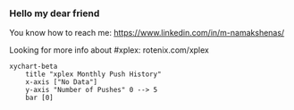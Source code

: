 ### Hello my dear friend
You know how to reach me: https://www.linkedin.com/in/m-namakshenas/

Looking for more info about #xplex: rotenix.com/xplex




<!-- XPLEX-PUSH-HISTORY-START -->
```mermaid
xychart-beta
    title "xplex Monthly Push History"
    x-axis ["No Data"]
    y-axis "Number of Pushes" 0 --> 5
    bar [0]
```
<!-- XPLEX-PUSH-HISTORY-END -->
